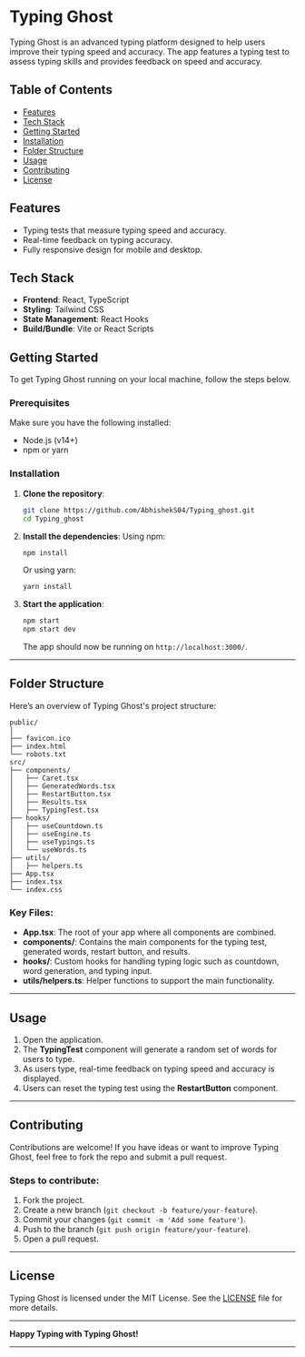 # **Typing Ghost**

Typing Ghost is an advanced typing platform designed to help users improve their typing speed and accuracy. The app features a typing test to assess typing skills and provides feedback on speed and accuracy.

## **Table of Contents**
- [Features](#features)
- [Tech Stack](#tech-stack)
- [Getting Started](#getting-started)
- [Installation](#installation)
- [Folder Structure](#folder-structure)
- [Usage](#usage)
- [Contributing](#contributing)
- [License](#license)

## **Features**
- Typing tests that measure typing speed and accuracy.
- Real-time feedback on typing accuracy.
- Fully responsive design for mobile and desktop.

## **Tech Stack**
- **Frontend**: React, TypeScript
- **Styling**: Tailwind CSS
- **State Management**: React Hooks
- **Build/Bundle**: Vite or React Scripts

## **Getting Started**

To get Typing Ghost running on your local machine, follow the steps below.

### **Prerequisites**
Make sure you have the following installed:
- Node.js (v14+)
- npm or yarn

### **Installation**

1. **Clone the repository**:
   ```bash
   git clone https://github.com/AbhishekS04/Typing_ghost.git
   cd Typing_ghost
   ```

2. **Install the dependencies**:
   Using npm:
   ```bash
   npm install
   ```
   Or using yarn:
   ```bash
   yarn install
   ```

3. **Start the application**:
   ```bash
   npm start
   npm start dev
   ```
   The app should now be running on `http://localhost:3000/`.

---

## **Folder Structure**

Here’s an overview of Typing Ghost's project structure:

```
public/
│
├── favicon.ico
├── index.html
└── robots.txt
src/
├── components/
│   ├── Caret.tsx
│   ├── GeneratedWords.tsx
│   ├── RestartButton.tsx
│   ├── Results.tsx
│   ├── TypingTest.tsx
├── hooks/
│   ├── useCountdown.ts
│   ├── useEngine.ts
│   ├── useTypings.ts
│   └── useWords.ts
├── utils/
│   ├── helpers.ts
├── App.tsx
├── index.tsx
└── index.css
```

### Key Files:
- **App.tsx**: The root of your app where all components are combined.
- **components/**: Contains the main components for the typing test, generated words, restart button, and results.
- **hooks/**: Custom hooks for handling typing logic such as countdown, word generation, and typing input.
- **utils/helpers.ts**: Helper functions to support the main functionality.

---

## **Usage**

1. Open the application.
2. The **TypingTest** component will generate a random set of words for users to type.
3. As users type, real-time feedback on typing speed and accuracy is displayed.
4. Users can reset the typing test using the **RestartButton** component.

---

## **Contributing**

Contributions are welcome! If you have ideas or want to improve Typing Ghost, feel free to fork the repo and submit a pull request.

### Steps to contribute:
1. Fork the project.
2. Create a new branch (`git checkout -b feature/your-feature`).
3. Commit your changes (`git commit -m 'Add some feature'`).
4. Push to the branch (`git push origin feature/your-feature`).
5. Open a pull request.

---

## **License**

Typing Ghost is licensed under the MIT License. See the [LICENSE](LICENSE) file for more details.

---

**Happy Typing with Typing Ghost!**

---
